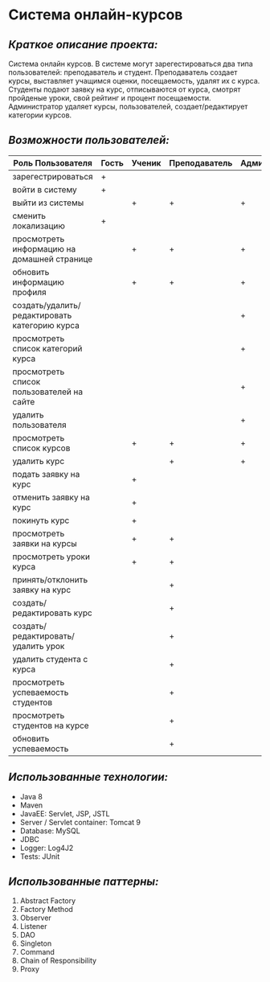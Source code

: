 # Система онлайн-курсов 
## *Краткое описание проекта:*
Система онлайн курсов. В системе могут зарегестироваться два типа пользователей: преподаватель и студент.
Преподаватель создает курсы, выставляет учащимся оценки, посещаемость, удалят их с курса. 
Студенты подают заявку на курс, отписываются от курса, смотрят пройденые уроки, свой рейтинг и процент посещаемости. 
Администратор удаляет курсы, пользователей, создает/редактирует категории курсов.

## *Возможности пользователей:*
| Роль Пользователя                             | Гость | Ученик | Преподаватель | Администратор |
| --------------------------------------------- | ----- | ------ | ------------- | ------------- |
| зарегестрироваться                            | +     |        |               |               |
| войти в систему                               | +     |        |               |               |
| выйти из системы                              |       | +      | +             | +             |
| сменить локализацию                           | +     |        |               |               |
| просмотреть информацию на домашней странице   |       | +      | +             | +             |
| обновить информацию профиля                   |       | +      | +             | +             |
| создать/удалить/редактировать категорию курса |       |        |               | +             |
| просмотреть список категорий курса            |       |        |               | +             |
| просмотреть список пользователей на сайте     |       |        |               | +             |
| удалить пользователя                          |       |        |               | +             |
| просмотреть список курсов                     |       | +      | +             | +             |
| удалить курс                                  |       |        | +             | +             |
| подать заявку на курс                         |       | +      |               |               |
| отменить заявку на курс                       |       | +      |               |               |
| покинуть курс                                 |       | +      |               |               |
| просмотреть заявки на курсы                   |       | +      | +             |               |
| просмотреть уроки курса                       |       | +      | +             |               |
| принять/отклонить заявку на курс              |       |        | +             |               |
| создать/редактировать курс                    |       |        | +             |               |
| создать/редактировать/удалить урок            |       |        | +             |               |
| удалить студента с курса                      |       |        | +             |               |
| просмотреть успеваемость студентов            |       |        | +             |               |
| просмотреть студентов на курсе                |       |        | +             |               |
| обновить успеваемость                         |       |        | +             |               |     
## *Использованные технологии:*
-   Java 8
-   Maven
-   JavaEE: Servlet, JSP, JSTL
-   Server / Servlet container: Tomcat 9
-   Database: MySQL
-   JDBC
-   Logger: Log4J2
-   Tests: JUnit

## *Использованные паттерны:*
1. Abstract Factory
2. Factory Method
3. Observer
4. Listener
5. DAO
6. Singleton
7. Command
8. Chain of Responsibility
9. Proxy
